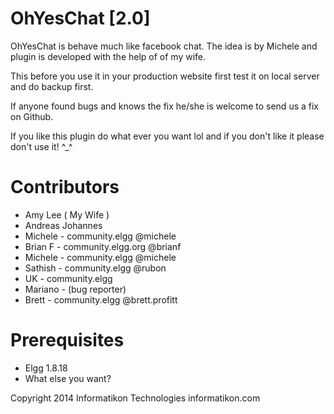 OhYesChat [2.0]
================

OhYesChat is behave much like facebook chat. The idea is by Michele and plugin is developed with the help of of my wife.

This before you use it in your production website first test it on local server and do backup first.

If anyone found bugs and knows the fix he/she is welcome to send us a fix on Github.

If you like this plugin do what ever you want lol and if you don't like it please don't use it! ^_^

Contributors
=============

* Amy Lee ( My Wife )
* Andreas Johannes 
* Michele - community.elgg @michele
* Brian F - community.elgg.org @brianf
* Michele - community.elgg @michele
* Sathish - community.elgg @rubon
* UK      - community.elgg
* Mariano - (bug reporter)
* Brett - community.elgg @brett.profitt


Prerequisites
===============

* Elgg 1.8.18
* What else you want?

Copyright 2014 Informatikon Technologies informatikon.com
